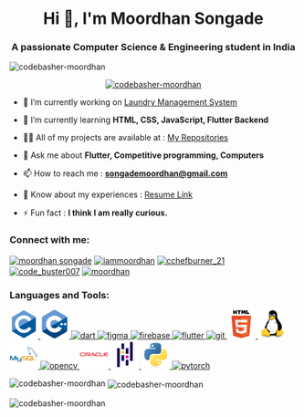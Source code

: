 <h1 align="center">Hi 👋, I'm Moordhan Songade</h1>
<h3 align="center">A passionate Computer Science & Engineering student in India</h3>

<p align="left"> <img src="https://komarev.com/ghpvc/?username=codebasher-moordhan&label=Profile%20views&color=0e75b6&style=flat" alt="codebasher-moordhan" /> </p>

<p align="center"> <a href="https://github.com/ryo-ma/github-profile-trophy"><img src="https://github-profile-trophy.vercel.app/?username=codebasher-moordhan" alt="codebasher-moordhan" /></a> </p>

- 🔭 I’m currently working on [Laundry Management System](https://github.com/Codebasher-Moordhan/Laundry-Management-System)

- 🌱 I’m currently learning **HTML, CSS, JavaScript, Flutter Backend**

- 👨‍💻 All of my projects are available at : [My Repositories](https://github.com/Codebasher-Moordhan?tab=repositories)

- 💬 Ask me about **Flutter, Competitive programming, Computers**

- 📫 How to reach me : **songademoordhan@gmail.com**

- 📄 Know about my experiences : [Resume Link](https://drive.google.com/file/d/1EyiaAr1ZX-PWPGKnSooNiAlx9CpFyBRd/view?usp=sharing)

- ⚡ Fun fact : **I think I am really curious.**

<h3 align="left">Connect with me:</h3>
<p align="left">
<a href="https://kaggle.com/moordhan songade" target="blank"><img align="center" src="https://raw.githubusercontent.com/rahuldkjain/github-profile-readme-generator/master/src/images/icons/Social/kaggle.svg" alt="moordhan songade" height="50" width="50" /></a>
<a href="https://instagram.com/iammoordhan" target="blank"><img align="center" src="https://raw.githubusercontent.com/rahuldkjain/github-profile-readme-generator/master/src/images/icons/Social/instagram.svg" alt="iammoordhan" height="50" width="50" /></a>
<a href="https://www.codechef.com/users/cchefburner_21" target="blank"><img align="center" src="https://www.codechef.com/misc/fb-image-icon.png" alt="cchefburner_21" height="50" width="50" /></a>
<a href="https://codeforces.com/profile/code_buster007" target="blank"><img align="center" src="https://raw.githubusercontent.com/rahuldkjain/github-profile-readme-generator/master/src/images/icons/Social/codeforces.svg" alt="code_buster007" height="50" width="50" /></a>
<a href="https://www.leetcode.com/moordhan" target="blank"><img align="center" src="https://raw.githubusercontent.com/rahuldkjain/github-profile-readme-generator/master/src/images/icons/Social/leet-code.svg" alt="moordhan" height="50" width="50" /></a>
</p>

<h3 align="left">Languages and Tools:</h3>
<p align="left"> <a href="https://www.cprogramming.com/" target="_blank" rel="noreferrer"> <img src="https://raw.githubusercontent.com/devicons/devicon/master/icons/c/c-original.svg" alt="c" height="50" width="50"/> </a> <a href="https://www.w3schools.com/cpp/" target="_blank" rel="noreferrer"> <img src="https://raw.githubusercontent.com/devicons/devicon/master/icons/cplusplus/cplusplus-original.svg" alt="cplusplus" height="50" width="50"/> </a> <a href="https://dart.dev" target="_blank" rel="noreferrer"> <img src="https://www.vectorlogo.zone/logos/dartlang/dartlang-icon.svg" alt="dart" height="50" width="50"/> </a> <a href="https://www.figma.com/" target="_blank" rel="noreferrer"> <img src="https://www.vectorlogo.zone/logos/figma/figma-icon.svg" alt="figma" height="50" width="50"/> </a> <a href="https://firebase.google.com/" target="_blank" rel="noreferrer"> <img src="https://www.vectorlogo.zone/logos/firebase/firebase-icon.svg" alt="firebase" height="50" width="50"/> </a> <a href="https://flutter.dev" target="_blank" rel="noreferrer"> <img src="https://www.vectorlogo.zone/logos/flutterio/flutterio-icon.svg" alt="flutter" height="50" width="50"/> </a> <a href="https://git-scm.com/" target="_blank" rel="noreferrer"> <img src="https://www.vectorlogo.zone/logos/git-scm/git-scm-icon.svg" alt="git" height="50" width="50"/> </a> <a href="https://www.w3.org/html/" target="_blank" rel="noreferrer"> <img src="https://raw.githubusercontent.com/devicons/devicon/master/icons/html5/html5-original-wordmark.svg" alt="html5" height="50" width="50"/> </a> <a href="https://www.linux.org/" target="_blank" rel="noreferrer"> <img src="https://raw.githubusercontent.com/devicons/devicon/master/icons/linux/linux-original.svg" alt="linux" height="50" width="50"/> </a> <a href="https://www.mysql.com/" target="_blank" rel="noreferrer"> <img src="https://raw.githubusercontent.com/devicons/devicon/master/icons/mysql/mysql-original-wordmark.svg" alt="mysql" height="50" width="50"/> </a> <a href="https://opencv.org/" target="_blank" rel="noreferrer"> <img src="https://www.vectorlogo.zone/logos/opencv/opencv-icon.svg" alt="opencv" height="50" width="50"/> </a> <a href="https://www.oracle.com/" target="_blank" rel="noreferrer"> <img src="https://raw.githubusercontent.com/devicons/devicon/master/icons/oracle/oracle-original.svg" alt="oracle" height="50" width="50"/> </a> <a href="https://pandas.pydata.org/" target="_blank" rel="noreferrer"> <img src="https://raw.githubusercontent.com/devicons/devicon/2ae2a900d2f041da66e950e4d48052658d850630/icons/pandas/pandas-original.svg" alt="pandas" height="50" width="50"/> </a> <a href="https://www.python.org" target="_blank" rel="noreferrer"> <img src="https://raw.githubusercontent.com/devicons/devicon/master/icons/python/python-original.svg" alt="python" height="50" width="50"/> </a> <a href="https://pytorch.org/" target="_blank" rel="noreferrer"> <img src="https://www.vectorlogo.zone/logos/pytorch/pytorch-icon.svg" alt="pytorch" height="50" width="50"/> </a> </p>

<p><img align="left" src="https://github-readme-stats.vercel.app/api/top-langs?username=codebasher-moordhan&show_icons=true&locale=en&layout=compact" alt="codebasher-moordhan" /></p>

<p>&nbsp;<img align="center" src="https://github-readme-stats.vercel.app/api?username=codebasher-moordhan&show_icons=true&locale=en" alt="codebasher-moordhan" /></p>

<p><img align="center" src="https://github-readme-streak-stats.herokuapp.com/?user=codebasher-moordhan&" alt="codebasher-moordhan" /></p>
